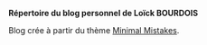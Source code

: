 **Répertoire du blog personnel de Loïck BOURDOIS**

Blog crée à partir du thème [Minimal Mistakes](https://github.com/mmistakes/minimal-mistakes).

